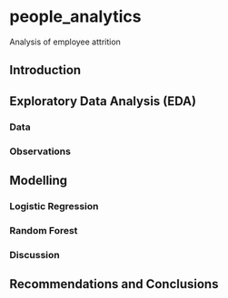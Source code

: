 # people_analytics
Analysis of employee attrition

## Introduction
## Exploratory Data Analysis (EDA)
 ### Data
 ### Observations
## Modelling
### Logistic Regression
### Random Forest
### Discussion
## Recommendations and Conclusions
